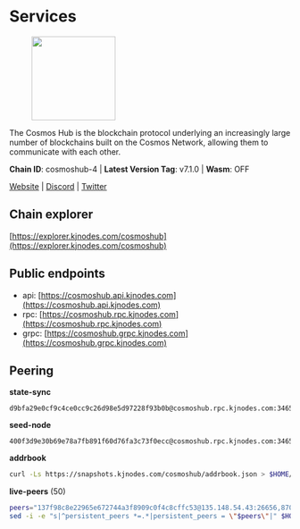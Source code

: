 # Services

<figure><img src="https://raw.githubusercontent.com/kj89/testnet_manuals/main/pingpub/logos/cosmoshub.png" width="150" alt=""><figcaption></figcaption></figure>

The Cosmos Hub is the blockchain protocol underlying an  increasingly large number of blockchains built on the  Cosmos Network, allowing them to communicate with each other.

**Chain ID**: cosmoshub-4 | **Latest Version Tag**: v7.1.0 | **Wasm**: OFF

[Website](https://hub.cosmos.network) | [Discord](https://discord.gg/cosmosnetwork) | [Twitter](https://twitter.com/cosmoshub)




## Chain explorer
[https://explorer.kjnodes.com/cosmoshub](https://explorer.kjnodes.com/cosmoshub)

## Public endpoints

* api: [https://cosmoshub.api.kjnodes.com](https://cosmoshub.api.kjnodes.com)
* rpc: [https://cosmoshub.rpc.kjnodes.com](https://cosmoshub.rpc.kjnodes.com)
* grpc: [https://cosmoshub.grpc.kjnodes.com](https://cosmoshub.grpc.kjnodes.com)

## Peering

**state-sync**

```text
d9bfa29e0cf9c4ce0cc9c26d98e5d97228f93b0b@cosmoshub.rpc.kjnodes.com:34656
```

**seed-node**

```text
400f3d9e30b69e78a7fb891f60d76fa3c73f0ecc@cosmoshub.rpc.kjnodes.com:34659
```

**addrbook**
```bash
curl -Ls https://snapshots.kjnodes.com/cosmoshub/addrbook.json > $HOME/.gaia/config/addrbook.json
```

**live-peers** (50)
```bash
peers="137f98c8e22965e672744a3f8909c0f4c8cffc53@135.148.54.43:26656,8707282f51ebfba828c08a7316ca84ed5667a0f5@74.118.142.175:26656,d9bfa29e0cf9c4ce0cc9c26d98e5d97228f93b0b@65.109.88.38:34656,2eb0e5e53401c51535c13250aba5fe98374ba7f0@51.210.32.145:26656,6ea2ef7d3dd5d6967708a0b31eed85ba090a90a1@65.108.121.190:12010,9d048653fa4d98e6c0760ed0c54ad2d257ba46df@65.108.137.34:26656,c1e437f73b8889b78ea34981e7c349157ad80284@107.135.15.66:26656,44594a57ce538a21f8558bcb1c9ce560ad879e3e@15.235.114.84:26656,4aee5e6890ac0cc6381c75ff43737b5cc4e71b47@134.122.68.97:26656,dd53fa5cfb6a604feb80860d47506d0dd84baa12@142.132.210.234:26656,ac1b200a18edba2cc1748c037f26d3cdea794541@35.189.171.215:26656,58b54d8cfdc0c634ed592e2c008705791253ebbb@172.93.214.10:26656,213857e741833d17275ea559bb2d0342398cec99@35.245.206.45:26656,1cce99042f884d669e7287e3e362bff8e385c63e@46.4.79.183:26726,e726816f42831689eab9378d5d577f1d06d25716@176.9.188.21:26656,ba3bacc714817218562f743178228f23678b2873@34.141.15.99:26656,d9dbd30f7e9ae99dc05645f48f4637c2f4a14645@34.107.9.71:26656,6a45e3655209dacddedf735a898ccfcae085abec@65.109.182.72:26656,344d87e04fdf04be760da5069a59d9a489b886a6@52.14.44.1:26656,14366cd10832875e1ad5cf6923991c6498788ed3@178.62.77.6:26090,3084d6a288e20cbddac77b776906550c1029907a@65.109.41.3:27000,bd410d4564f7e0dd9a0eb16a64c337a059e11b80@47.103.35.130:26656,e0ab6c5cc86959853f499236b8297344802ac5f4@5.161.139.201:26656,241b17dba97a2ed3c3747d12781fb86c9706e2d4@89.58.27.86:26656,39f68cf5744a881ea73023bf4e02db36390cfb1f@146.190.59.8:26090,8a2d78094f5ff6bf997786706f41e71664d98287@150.136.14.226:26656,4ddba29a7dfa740a4edeb5c620c963f67f951e1d@5.9.72.212:2000,882488c3a2394af95cdfad120b427f6c6a19b01a@44.203.40.88:26656,fe21dd474640247888fc7c4dce82da8da08a8bfd@135.181.113.227:26656,5dde13b98a2f69f54e0d5e3384fdc903bbb2dc30@172.93.214.11:26656,d54eacb237dfbc0eb934a45509f878eb3ea3a5b3@64.44.148.195:26656,ed53d253068e44a1233798a08d82f7ac4897c5f3@54.251.217.58:26656,7b15dce221b13ca353187b4f7219a94db6b71ad3@185.119.118.109:2000,9dc2f597203b32ba46245251b92049518fdc93af@65.109.106.169:26656,b28086e256aed04f2ab586bb97c90acd20a4980e@141.94.98.115:19095,27ad834c62dbefc5beb74be7575515927bd07c58@193.176.85.151:26656,49469964d46155511be3f7b240856ebb15c1d1d2@34.91.103.185:26656,c14d39422b5d70d9084d19d286c7427c0762cdfc@162.55.92.114:2010,b7e3dacac35201ecb6b3259aa9e59e5a96cba5be@51.68.10.109:26656,371a781ed95b643d4758b3736ab827ce1cbe4e98@65.108.136.206:26656,64148c47e1424173e3dcf90ab90bf196c2971b15@88.218.224.118:26656,c6f03336e99b15b104048a1af056063107389441@18.142.7.52:26656,a94dff85ed430f0475f41fe306c82b7eb7f6e858@51.91.153.78:31649,f58fa3aa606d321863effe34cfc7b22cfbfcbc2c@51.91.7.44:26656,1d02b4300c6b6fd1123a20502f0b3c0ce3b73654@88.198.16.9:26656,6f473f7156b9e0a460f5ab9d5b8bba2412058974@93.159.134.156:36656,cd372322e563832871672be23d8303508d4385a3@139.59.8.48:26090,48fc4fe58d5392bda805212ba0c8e4e772dba1f9@142.132.158.93:14956,26ac129d380e7010473dfeda9c84bf25450c711f@163.114.159.145:26656,5b4529df65f9c1006d51472a827f1deb23825ba2@167.235.34.35:14656"
sed -i -e "s|^persistent_peers *=.*|persistent_peers = \"$peers\"|" $HOME/.gaia/config/config.toml
```
